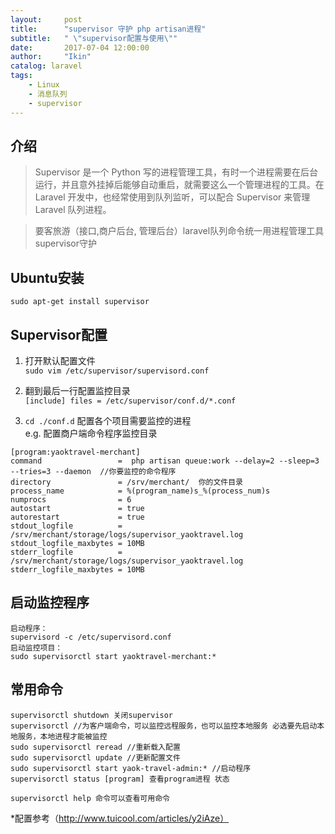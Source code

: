```yaml
---
layout:     post
title:      "supervisor 守护 php artisan进程"
subtitle:   " \"supervisor配置与使用\""
date:       2017-07-04 12:00:00
author:     "Ikin"
catalog: laravel
tags:
    - Linux
    - 消息队列
    - supervisor
---
```

## 介绍
>Supervisor 是一个 Python 写的进程管理工具，有时一个进程需要在后台运行，并且意外挂掉后能够自动重启，就需要这么一个管理进程的工具。在 Laravel 开发中，也经常使用到队列监听，可以配合 Supervisor 来管理 Laravel 队列进程。  

>要客旅游（接口,商户后台, 管理后台）laravel队列命令统一用进程管理工具supervisor守护

## Ubuntu安装
`sudo apt-get install supervisor`

## Supervisor配置

1. 打开默认配置文件  
`sudo vim /etc/supervisor/supervisord.conf`  

2. 翻到最后一行配置监控目录  
`[include]
files = /etc/supervisor/conf.d/*.conf`

3. `cd ./conf.d` 配置各个项目需要监控的进程  
e.g. 配置商户端命令程序监控目录

```
[program:yaoktravel-merchant]
command                 =  php artisan queue:work --delay=2 --sleep=3 --tries=3 --daemon  //你要监控的命令程序
directory               = /srv/merchant/  你的文件目录
process_name            = %(program_name)s_%(process_num)s
numprocs                = 6
autostart               = true
autorestart             = true
stdout_logfile          = /srv/merchant/storage/logs/supervisor_yaoktravel.log
stdout_logfile_maxbytes = 10MB
stderr_logfile          = /srv/merchant/storage/logs/supervisor_yaoktravel.log
stderr_logfile_maxbytes = 10MB
```
## 启动监控程序
```
启动程序：
supervisord -c /etc/supervisord.conf 
启动监控项目：
sudo supervisorctl start yaoktravel-merchant:*
```
## 常用命令
```
supervisorctl shutdown 关闭supervisor
supervisorctl //为客户端命令，可以监控远程服务，也可以监控本地服务 必选要先启动本地服务，本地进程才能被监控
sudo supervisorctl reread //重新载入配置
sudo supervisorctl update //更新配置文件
sudo supervisorctl start yaok-travel-admin:* //启动程序
supervisorctl status [program] 查看program进程 状态

supervisorctl help 命令可以查看可用命令
```

*配置参考（http://www.tuicool.com/articles/y2iAze）